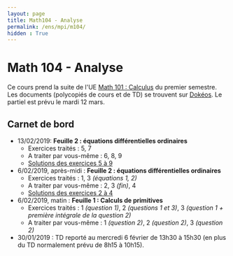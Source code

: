 ```yaml
---
layout: page
title: Math104 - Analyse
permalink: /ens/mpi/m104/
hidden : True
---
```



# Math 104 - Analyse

Ce cours prend la suite de l'UE [Math 101 : Calculus](../m101/) du premier semestre. Les documents (polycopiés de cours et de TD) se trouvent sur [Dokéos](http://formation.u-psud.fr). Le partiel est prévu le mardi 12 mars. 

## Carnet de bord


- <span class="date">13/02/2019:</span> **Feuille 2 : équations différentielles ordinaires**
	* Exercices traités : 5, 7
	* A traiter par vous-même : 6, 8, 9
	* [Solutions des exercices 5 à 9](td3_corr.pdf)
- <span class="date">6/02/2019, après-midi :</span>  **Feuille 2 : équations différentielles ordinaires**
	* Exercices traités : 1, 3 *(équations 1, 2)*
	* A traiter par vous-même : 2, 3 *(fin)*, 4
	* [Solutions des exercices 2 à 4](td2_corr.pdf)
- <span class="date">6/02/2019, matin :</span> **Feuille 1 : Calculs de primitives**
	* Exercices traités : 1 *(question 1)*, 2 *(questions 1 et 3)*, 3 *(question 1 + première intégrale de la question 2)*
	* A traiter par vous-même : 1 *(question 2)*, 2 *(question 2)*, 3 *(question 2)*
- <span class="date"> 30/01/2019 :</span>
	TD reporté au mercredi 6 février de 13h30 à 15h30 (en plus du TD normalement prévu de 8h15 à 10h15).